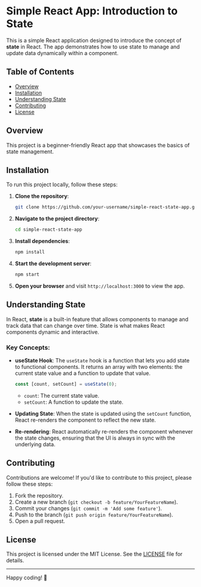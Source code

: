 # Simple React App: Introduction to State

This is a simple React application designed to introduce the concept of **state** in React. The app demonstrates how to use state to manage and update data dynamically within a component.

## Table of Contents

- [Overview](#overview)
- [Installation](#installation)
- [Understanding State](#understanding-state)
- [Contributing](#contributing)
- [License](#license)

## Overview

This project is a beginner-friendly React app that showcases the basics of state management.

## Installation

To run this project locally, follow these steps:

1. **Clone the repository**:

   ```bash
   git clone https://github.com/your-username/simple-react-state-app.git
   ```

2. **Navigate to the project directory**:

   ```bash
   cd simple-react-state-app
   ```

3. **Install dependencies**:

   ```bash
   npm install
   ```

4. **Start the development server**:

   ```bash
   npm start
   ```

5. **Open your browser** and visit `http://localhost:3000` to view the app.

## Understanding State

In React, **state** is a built-in feature that allows components to manage and track data that can change over time. State is what makes React components dynamic and interactive.

### Key Concepts:

- **useState Hook**: The `useState` hook is a function that lets you add state to functional components. It returns an array with two elements: the current state value and a function to update that value.

  ```javascript
  const [count, setCount] = useState(0);
  ```

  - `count`: The current state value.
  - `setCount`: A function to update the state.

- **Updating State**: When the state is updated using the `setCount` function, React re-renders the component to reflect the new state.

- **Re-rendering**: React automatically re-renders the component whenever the state changes, ensuring that the UI is always in sync with the underlying data.

## Contributing

Contributions are welcome! If you'd like to contribute to this project, please follow these steps:

1. Fork the repository.
2. Create a new branch (`git checkout -b feature/YourFeatureName`).
3. Commit your changes (`git commit -m 'Add some feature'`).
4. Push to the branch (`git push origin feature/YourFeatureName`).
5. Open a pull request.

## License

This project is licensed under the MIT License. See the [LICENSE](LICENSE) file for details.

---

Happy coding! 🚀
